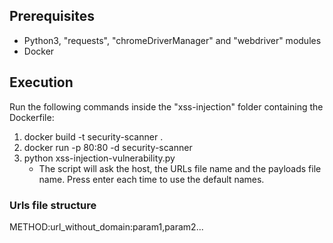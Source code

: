 ## Prerequisites
- Python3, "requests", "chromeDriverManager" and "webdriver" modules
- Docker
## Execution
Run the following commands inside the "xss-injection" folder containing the Dockerfile:
1. docker build -t security-scanner . 
2. docker run -p 80:80 -d security-scanner
3. python xss-injection-vulnerability.py
   - The script will ask the host, the URLs file name and the payloads file name. Press enter each time to use the default names.
### Urls file structure
METHOD:url_without_domain:param1,param2...